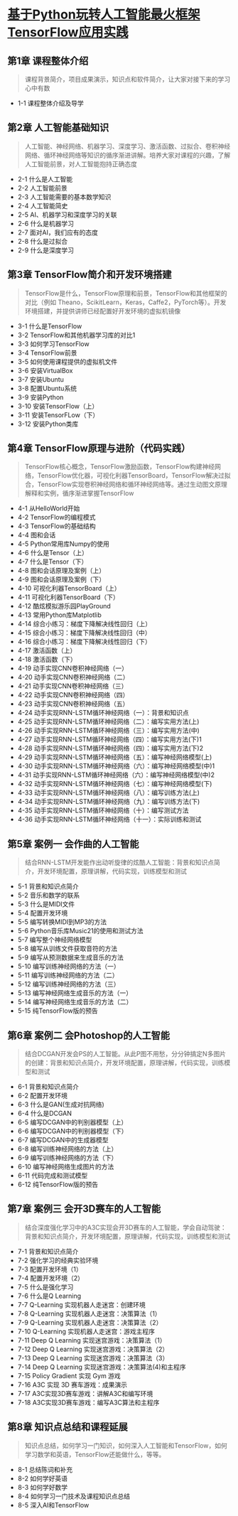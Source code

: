 # [基于Python玩转人工智能最火框架 TensorFlow应用实践](https://coding.imooc.com/learn/list/176.html)

## 第1章 课程整体介绍
> 课程背景简介，项目成果演示，知识点和软件简介，让大家对接下来的学习心中有数

+ 1-1 课程整体介绍及导学

## 第2章 人工智能基础知识
> 人工智能、神经网络、机器学习、深度学习、激活函数、过拟合、卷积神经网络、循环神经网络等知识的循序渐进讲解。培养大家对课程的兴趣，了解人工智能前景，对人工智能抱持正确态度

+ 2-1 什么是人工智能
+ 2-2 人工智能前景
+ 2-3 人工智能需要的基本数学知识
+ 2-4 人工智能简史
+ 2-5 AI、机器学习和深度学习的关联
+ 2-6 什么是机器学习
+ 2-7 面对AI，我们应有的态度
+ 2-8 什么是过拟合
+ 2-9 什么是深度学习

## 第3章 TensorFlow简介和开发环境搭建
> TensorFlow是什么，TensorFlow原理和前景，TensorFlow和其他框架的对比（例如 Theano，ScikitLearn，Keras，Caffe2，PyTorch等）。开发环境搭建，并提供讲师已经配置好开发环境的虚拟机镜像

+ 3-1 什么是TensorFlow
+ 3-2 TensorFlow和其他机器学习库的对比1
+ 3-3 如何学习TensorFlow
+ 3-4 TensorFlow前景
+ 3-5 如何使用课程提供的虚拟机文件
+ 3-6 安装VirtualBox
+ 3-7 安装Ubuntu
+ 3-8 配置Ubuntu系统
+ 3-9 安装Python
+ 3-10 安装TensorFlow（上）
+ 3-11 安装TensorFLow（下）
+ 3-12 安装Python类库

## 第4章 TensorFlow原理与进阶（代码实践）
> TensorFlow核心概念，TensorFlow激励函数，TensorFlow构建神经网络，TensorFlow优化器，可视化利器TensorBoard，TensorFlow解决过拟合，TensorFlow实现卷积神经网络和循环神经网络等。通过生动图文原理解释和实例，循序渐进掌握TensorFlow

+ 4-1 从HelloWorld开始
+ 4-2 TensorFlow的编程模式
+ 4-3 TensorFlow的基础结构
+ 4-4 图和会话
+ 4-5 Python常用库Numpy的使用
+ 4-6 什么是Tensor（上）
+ 4-7 什么是Tensor（下）
+ 4-8 图和会话原理及案例（上）
+ 4-9 图和会话原理及案例（下）
+ 4-10 可视化利器TensorBoard（上）
+ 4-11 可视化利器TensorBoard（下）
+ 4-12 酷炫模拟游乐园PlayGround
+ 4-13 常用Python库Matplotlib
+ 4-14 综合小练习：梯度下降解决线性回归（上）
+ 4-15 综合小练习：梯度下降解决线性回归（中）
+ 4-16 综合小练习：梯度下降解决线性回归（下）
+ 4-17 激活函数（上）
+ 4-18 激活函数（下）
+ 4-19 动手实现CNN卷积神经网络（一）
+ 4-20 动手实现CNN卷积神经网络（二）
+ 4-21 动手实现CNN卷积神经网络（三）
+ 4-22 动手实现CNN卷积神经网络（四）
+ 4-23 动手实现CNN卷积神经网络（五）
+ 4-24 动手实现RNN-LSTM循环神经网络（一）：背景和知识点
+ 4-25 动手实现RNN-LSTM循环神经网络（二）：编写实用方法(上)
+ 4-26 动手实现RNN-LSTM循环神经网络（三）：编写实用方法(中)
+ 4-27 动手实现RNN-LSTM循环神经网络（四）：编写实用方法(下)1
+ 4-28 动手实现RNN-LSTM循环神经网络（四）：编写实用方法(下)2
+ 4-29 动手实现RNN-LSTM循环神经网络（五）：编写神经网络模型(上)
+ 4-30 动手实现RNN-LSTM循环神经网络（六）：编写神经网络模型(中)1
+ 4-31 动手实现RNN-LSTM循环神经网络（六）：编写神经网络模型(中)2
+ 4-32 动手实现RNN-LSTM循环神经网络（七）：编写神经网络模型(下)
+ 4-33 动手实现RNN-LSTM循环神经网络（八）：编写训练方法(上)
+ 4-34 动手实现RNN-LSTM循环神经网络（九）：编写训练方法(下)
+ 4-35 动手实现RNN-LSTM循环神经网络（十）：编写测试方法
+ 4-36 动手实现RNN-LSTM循环神经网络（十一）：实际训练和测试

## 第5章 案例一 会作曲的人工智能
> 结合RNN-LSTM开发能作出动听旋律的炫酷人工智能：背景和知识点简介，开发环境配置，原理讲解，代码实现，训练模型和测试

+ 5-1 背景和知识点简介
+ 5-2 音乐和数学的联系
+ 5-3 什么是MIDI文件
+ 5-4 配置开发环境
+ 5-5 编写转换MIDI到MP3的方法
+ 5-6 Python音乐库Music21的使用和测试方法
+ 5-7 编写整个神经网络模型
+ 5-8 编写从训练文件获取音符的方法
+ 5-9 编写从预测数据来生成音乐的方法
+ 5-10 编写训练神经网络的方法（一）
+ 5-11 编写训练神经网络的方法（二）
+ 5-12 编写训练神经网络的方法（三）
+ 5-13 编写神经网络生成音乐的方法（一）
+ 5-14 编写神经网络生成音乐的方法（二）
+ 5-15 纯TensorFlow版的预告

## 第6章 案例二 会Photoshop的人工智能
> 结合DCGAN开发会PS的人工智能。从此P图不用愁，分分钟搞定N多图片的创建：背景和知识点简介，开发环境配置，原理讲解，代码实现，训练模型和测试

+ 6-1 背景和知识点简介
+ 6-2 配置开发环境
+ 6-3 什么是GAN(生成对抗网络)
+ 6-4 什么是DCGAN
+ 6-5 编写DCGAN中的判别器模型（上）
+ 6-6 编写DCGAN中的判别器模型（下）
+ 6-7 编写DCGAN中的生成器模型
+ 6-8 编写训练神经网络的方法（上）
+ 6-9 编写训练神经网络的方法（下）
+ 6-10 编写神经网络生成图片的方法
+ 6-11 代码完成和测试模型
+ 6-12 纯TensorFlow版的预告

## 第7章 案例三 会开3D赛车的人工智能
> 结合深度强化学习中的A3C实现会开3D赛车的人工智能，学会自动驾驶：背景和知识点简介，开发环境配置，原理讲解，代码实现，训练模型和测试

+ 7-1 背景和知识点简介
+ 7-2 强化学习的经典实验环境
+ 7-3 配置开发环境（1）
+ 7-4 配置开发环境（2）
+ 7-5 什么是强化学习
+ 7-6 什么是Q Learning
+ 7-7 Q-Learning 实现机器人走迷宫：创建环境
+ 7-8 Q-Learning 实现机器人走迷宫：决策算法（1）
+ 7-9 Q-Learning 实现机器人走迷宫：决策算法（2）
+ 7-10 Q-Learning 实现机器人走迷宫：游戏主程序
+ 7-11 Deep Q Learning 实现迷宫游戏：决策算法（1）
+ 7-12 Deep Q Learning 实现迷宫游戏：决策算法（2）
+ 7-13 Deep Q Learning 实现迷宫游戏：决策算法（3）
+ 7-14 Deep Q Learning 实现迷宫游戏：决策算法(4)和主程序
+ 7-15 Policy Gradient 实现 Gym 游戏
+ 7-16 A3C 实现 3D 赛车游戏：成果演示
+ 7-17 A3C实现3D赛车游戏：讲解A3C和编写环境
+ 7-18 A3C实现3D赛车游戏：编写A3C算法和主程序

## 第8章 知识点总结和课程延展
> 知识点总结，如何学习一门知识，如何深入人工智能和TensorFlow，如何学习数学和英语，TensorFlow还能做什么，等等。

+ 8-1 总结陈词和补充
+ 8-2 如何学好英语
+ 8-3 如何学好数学
+ 8-4 如何学习一门技术及课程知识点总结
+ 8-5 深入AI和TensorFlow
